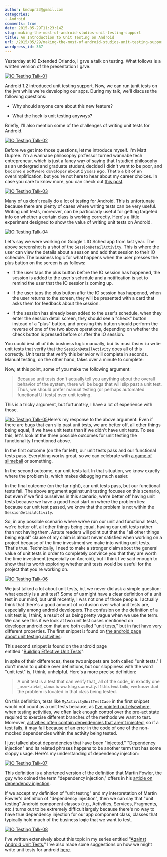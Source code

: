 ```yaml
---
author: kmdupr33@gmail.com
categories:
- Android
comments: true
date: 2015-05-29T11:23:14Z
slug: making-the-most-of-android-studios-unit-testing-support
title: An Introduction to Unit Testing on Android
url: /2015/05/29/making-the-most-of-android-studios-unit-testing-support/
wordpress_id: 367
---
```


Yesterday at IO Extended Orlando, I gave a talk on testing. What follows is a written version of the presentation I gave.

[![IO Testing Talk-01](http://www.philosophicalhacker.com/wp-content/uploads/2015/05/io-testing-talk-01.png)](http://www.philosophicalhacker.com/wp-content/uploads/2015/05/io-testing-talk-01.png)


Android 1.2 introduced unit testing support. Now, we can run junit tests on the jvm while we're developing our apps. During my talk, we'll discuss the following questions:






	
  * Why should anyone care about this new feature? 

	
  * What the heck is unit testing anyways?


Briefly, I'll also mention some of the challenges of writing unit tests for Android.

<!--more-->

[![IO Testing Talk-02](http://www.philosophicalhacker.com/wp-content/uploads/2015/05/io-testing-talk-02.png)](http://www.philosophicalhacker.com/wp-content/uploads/2015/05/io-testing-talk-02.png)

Before we get into those questions, let me introduce myself. I'm Matt Dupree. I'm a wannabe philosophy professor turned wannabe tech entrepreneur, which is just a fancy way of saying that I studied philosophy as an undergrad and graduate student, decided I didn't want to be poor, and become a software developer about 2 years ago. That's a bit of an oversimplification, but you're not here to hear about my career choices. In case you care to know more, you can check out [this post](http://philosophicalhacker.com/2014/04/21/why-im-glad-my-dream-job-didnt-work-out/).

[![IO Testing Talk-03](http://www.philosophicalhacker.com/wp-content/uploads/2015/05/io-testing-talk-03.png)](http://www.philosophicalhacker.com/wp-content/uploads/2015/05/io-testing-talk-03.png)

Many of us don't really do a lot of testing for Android. This is unfortunate because there are plenty of cases where writing tests can be very useful. Writing unit tests, moreover, can be particularly useful for getting targeted info on whether a certain class is working correctly. Here's a little experiment designed to show the value of writing unit tests on Android.

[![IO Testing Talk-04](http://www.philosophicalhacker.com/wp-content/uploads/2015/05/io-testing-talk-04.png)](http://www.philosophicalhacker.com/wp-content/uploads/2015/05/io-testing-talk-04.png)

Let's say we were working on Google's IO Sched app from last year. The above screenshot is a shot of the `SessionDetailActivity`. This is where the user can view the details about a session and add that session to their IO schedule. The business logic for what happens when the user presses the plus button on the screen is as follows:



	
  * If the user taps the plus button before the IO session has happened, the session is added to the user's schedule and a notification is set to remind the user that the IO session is coming up.

	
  * If the user taps the plus button after the IO session has happened, when the user returns to the screen, they will be presented with a card that asks them for feedback about the session.

	
  * If the session has already been added to the user's schedule, when they enter the session detail screen, they should see a "check" button instead of a "plus" button, and pressing this button should perform the reverse of one of the two above operations, depending on whether the check button is pressed before or after the IO session.


You could test all of this business logic manually, but its must faster to write unit tests that verify that the `SessionDetailActivity` does all of this correctly. Unit tests that verify this behavior will complete in seconds. Manual testing, on the other hand, takes over a minute to complete:



Now, at this point, some of you make the following argument:


<blockquote>Because unit tests don't actually tell you anything about the overall behavior of the system, there will be bugs that will slip past a unit test. Thus, we should prefer manual testing (or perhaps automated functional UI tests) over unit testing.</blockquote>


This is a tricky argument, but fortunately, I have a lot of experience with those.

[![IO Testing Talk-05](http://www.philosophicalhacker.com/wp-content/uploads/2015/05/io-testing-talk-05.png)](http://www.philosophicalhacker.com/wp-content/uploads/2015/05/io-testing-talk-05.png)Here's my response to the above argument: Even if there are bugs that can slip past unit tests, we are better off, all other things being equal, if we have unit tests than if we didn't have unit tests. To see this, let's look at the three possible outcomes for unit testing the functionality I mentioned above.

In the first outcome (on the far left), our unit tests pass and our functional tests pass. Everything works great, so we can celebrate with [a game of slimeball](http://slime.clay.io/game/slime) or something.

In the second outcome, our unit tests fail. In that situation, we know exactly where the problem is, which makes debugging much easier.

In the final outcome (on the far right), our unit tests pass, but our functional tests fail. The above argument against unit testing focuses on this scenario, but even if we find ourselves in this scenario, we're better off having unit tests because we have a good head start on where the problem lies: because our unit test passed, we know that the problem is not within the `SessionDetailActivity`.

So, in any possible scenario where we've run our unit and functional tests, we're better off, all other things being equal, having our unit tests rather than not having them. Astute readers will point out that the "all other things being equal" clause of my claim is almost never satisfied when working on a project because of the time investment we make into writing unit tests. That's true. Technically, I need to make a stronger claim about the general value of unit tests in order to completely convince you that they are worth the time investment (especially on Android), but I think I've said enough to show that its worth exploring whether unit tests would be useful for the project that you're working on.

[![IO Testing Talk-06](http://www.philosophicalhacker.com/wp-content/uploads/2015/05/io-testing-talk-06.png)](http://www.philosophicalhacker.com/wp-content/uploads/2015/05/io-testing-talk-06.png)

We just talked a lot about unit tests, but we never did ask a simple question: what exactly is a unit test? Some of us might have a clear definition of a unit test in our mind, but until recently, I was not one of those people. I actually think that there's a good amount of confusion over what unit tests are, especially among android developers. The confusion on the definition of a unit test is, I think, a result of us being pretty vague when we use the term. We can see this if we look at two unit test cases mentioned on developer.android.com that are both called "unit tests," but in fact have very different properties. The first snippet is found on [the android page about unit testing activities](http://developer.android.com/training/activity-testing/activity-unit-testing.html):

This second snippet is found on the android page entitled "[Building Effective Unit Tests](http://developer.android.com/training/testing/unit-testing/local-unit-tests.html)":

In spite of their differences, these two snippets are both called "unit tests." I don't mean to quibble over definitions, but our sloppiness with the word "unit test" is, I think, unhelpful. Here's a more precise definition:


<blockquote>A unit test is a test that can verify that_ all of the code_ in exactly one _non-trivial_ class is working correctly. If this test fails, we know that the problem is located in that class being tested.</blockquote>


On this definition, tests like `MyActivityUnitTestCase` in the first snippet would not count as a unit tests because, as [I've pointed out elsewhere](http://philosophicalhacker.com/2015/04/17/why-android-unit-testing-is-so-hard-pt-1/), when testing activities, we often lack enough control over the pre-act state required to exercise different branches of the methods we want to test. Moreover, [activities often contain dependencies that aren't injected](http://philosophicalhacker.com/2015/04/24/why-android-unit-testing-is-so-hard-pt-2/), so if a test fails, it may fail because of an error in the code of one of the non-mocked dependencies within the activity being tested.

I just talked about dependencies that have been "injected." "Dependency injection" and its related phrases happens to be another term that has some sloppy usage. Here's my understanding of dependency injection:

[![IO Testing Talk-07](http://www.philosophicalhacker.com/wp-content/uploads/2015/05/io-testing-talk-07.png)](http://www.philosophicalhacker.com/wp-content/uploads/2015/05/io-testing-talk-07.png)

This definition is a shortened version of the definition that Martin Fowler, the guy who coined the term "dependency injection," offers in his [article on dependency injection](http://martinfowler.com/articles/injection.html).

If we accept my definition of "unit testing" and my interpretation of Martin Fowler's definition of "dependency injection", then we can say that "unit testing" Android component classes (e.g., Activities, Services, Fragments, etc.) turns out to be extremely difficult largely because there's no way to have true dependency injection for our app component class, classes that typically hold much of the business logic that we want to test.

[![IO Testing Talk-08](http://www.philosophicalhacker.com/wp-content/uploads/2015/05/io-testing-talk-08.png)](http://www.philosophicalhacker.com/wp-content/uploads/2015/05/io-testing-talk-08.png)

I've written extensively about this topic in my series entitled "[Against Android Unit Tests.](http://philosophicalhacker.com/2015/04/10/against-android-unit-tests/)" I've also made some suggestions on how we might write unit tests for android [here](http://www.philosophicalhacker.com/2015/05/01/how-to-make-our-android-apps-unit-testable-pt-1/).
